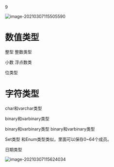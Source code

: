 9

![image-20210307115505590](https://i.loli.net/2021/03/07/sDYTw8bpzLj5er2.png)

# 数值类型

整型 整数类型

小数 浮点数类

位类型

# 字符类型

char和varchar类型

binary和varbinary类型

binary和varbinary类型 binary和varbinary类型	

Set类型 和Enum类型类似，里面可以保存0~64个成员。



日期类型

![image-20210307115624034](https://i.loli.net/2021/03/07/qWi9xMm6SC7THrN.png)

